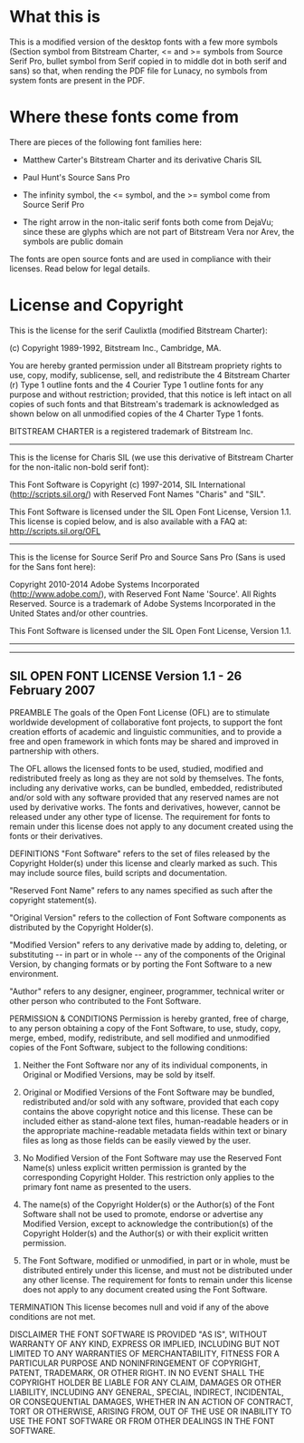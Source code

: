# What this is

This is a modified version of the desktop fonts with a few more
symbols (Section symbol from Bitstream Charter, <= and >= symbols
from Source Serif Pro, bullet symbol from Serif copied in to middle
dot in both serif and sans) so that, when rending the PDF file for
Lunacy, no symbols from system fonts are present in the PDF.

# Where these fonts come from

There are pieces of the following font families here:

* Matthew Carter's Bitstream Charter and its derivative Charis SIL

* Paul Hunt's Source Sans Pro

* The infinity symbol, the <= symbol, and the >= symbol come from 
  Source Serif Pro

* The right arrow in the non-italic serif fonts both come from DejaVu; 
  since these are glyphs which
  are not part of Bitstream Vera nor Arev, the symbols are public 
  domain

The fonts are open source fonts and are used in compliance with their
licenses.  Read below for legal details.

# License and Copyright

This is the license for the serif Caulixtla (modified 
Bitstream Charter):

(c) Copyright 1989-1992, Bitstream Inc., Cambridge, MA.

You are hereby granted permission under all Bitstream propriety rights
to use, copy, modify, sublicense, sell, and redistribute the 4 Bitstream
Charter (r) Type 1 outline fonts and the 4 Courier Type 1 outline fonts
for any purpose and without restriction; provided, that this notice is
left intact on all copies of such fonts and that Bitstream's trademark
is acknowledged as shown below on all unmodified copies of the 4 Charter
Type 1 fonts.

BITSTREAM CHARTER is a registered trademark of Bitstream Inc.

---

This is the license for Charis SIL (we use this derivative of Bitstream
Charter for the non-italic non-bold serif font):

This Font Software is Copyright (c) 1997-2014, SIL International (http://scripts.sil.org/)
with Reserved Font Names "Charis" and "SIL".

This Font Software is licensed under the SIL Open Font License, Version 1.1.
This license is copied below, and is also available with a FAQ at:
http://scripts.sil.org/OFL

---

This is the license for Source Serif Pro and Source Sans Pro (Sans is used
for the Sans font here):

Copyright 2010-2014 Adobe Systems Incorporated (http://www.adobe.com/), with Reserved Font Name 'Source'. All Rights Reserved. Source is a trademark of Adobe Systems Incorporated in the United States and/or other countries.

This Font Software is licensed under the SIL Open Font License, Version 1.1.

---

-----------------------------------------------------------
SIL OPEN FONT LICENSE Version 1.1 - 26 February 2007
-----------------------------------------------------------

PREAMBLE
The goals of the Open Font License (OFL) are to stimulate worldwide
development of collaborative font projects, to support the font creation
efforts of academic and linguistic communities, and to provide a free and
open framework in which fonts may be shared and improved in partnership
with others.

The OFL allows the licensed fonts to be used, studied, modified and
redistributed freely as long as they are not sold by themselves. The
fonts, including any derivative works, can be bundled, embedded, 
redistributed and/or sold with any software provided that any reserved
names are not used by derivative works. The fonts and derivatives,
however, cannot be released under any other type of license. The
requirement for fonts to remain under this license does not apply
to any document created using the fonts or their derivatives.

DEFINITIONS
"Font Software" refers to the set of files released by the Copyright
Holder(s) under this license and clearly marked as such. This may
include source files, build scripts and documentation.

"Reserved Font Name" refers to any names specified as such after the
copyright statement(s).

"Original Version" refers to the collection of Font Software components as
distributed by the Copyright Holder(s).

"Modified Version" refers to any derivative made by adding to, deleting,
or substituting -- in part or in whole -- any of the components of the
Original Version, by changing formats or by porting the Font Software to a
new environment.

"Author" refers to any designer, engineer, programmer, technical
writer or other person who contributed to the Font Software.

PERMISSION & CONDITIONS
Permission is hereby granted, free of charge, to any person obtaining
a copy of the Font Software, to use, study, copy, merge, embed, modify,
redistribute, and sell modified and unmodified copies of the Font
Software, subject to the following conditions:

1) Neither the Font Software nor any of its individual components,
in Original or Modified Versions, may be sold by itself.

2) Original or Modified Versions of the Font Software may be bundled,
redistributed and/or sold with any software, provided that each copy
contains the above copyright notice and this license. These can be
included either as stand-alone text files, human-readable headers or
in the appropriate machine-readable metadata fields within text or
binary files as long as those fields can be easily viewed by the user.

3) No Modified Version of the Font Software may use the Reserved Font
Name(s) unless explicit written permission is granted by the corresponding
Copyright Holder. This restriction only applies to the primary font name as
presented to the users.

4) The name(s) of the Copyright Holder(s) or the Author(s) of the Font
Software shall not be used to promote, endorse or advertise any
Modified Version, except to acknowledge the contribution(s) of the
Copyright Holder(s) and the Author(s) or with their explicit written
permission.

5) The Font Software, modified or unmodified, in part or in whole,
must be distributed entirely under this license, and must not be
distributed under any other license. The requirement for fonts to
remain under this license does not apply to any document created
using the Font Software.

TERMINATION
This license becomes null and void if any of the above conditions are
not met.

DISCLAIMER
THE FONT SOFTWARE IS PROVIDED "AS IS", WITHOUT WARRANTY OF ANY KIND,
EXPRESS OR IMPLIED, INCLUDING BUT NOT LIMITED TO ANY WARRANTIES OF
MERCHANTABILITY, FITNESS FOR A PARTICULAR PURPOSE AND NONINFRINGEMENT
OF COPYRIGHT, PATENT, TRADEMARK, OR OTHER RIGHT. IN NO EVENT SHALL THE
COPYRIGHT HOLDER BE LIABLE FOR ANY CLAIM, DAMAGES OR OTHER LIABILITY,
INCLUDING ANY GENERAL, SPECIAL, INDIRECT, INCIDENTAL, OR CONSEQUENTIAL
DAMAGES, WHETHER IN AN ACTION OF CONTRACT, TORT OR OTHERWISE, ARISING
FROM, OUT OF THE USE OR INABILITY TO USE THE FONT SOFTWARE OR FROM
OTHER DEALINGS IN THE FONT SOFTWARE.
